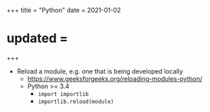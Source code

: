 +++
title = "Python"
date = 2021-01-02
# updated = 
+++

- Reload a module, e.g. one that is being developed locally
	+ https://www.geeksforgeeks.org/reloading-modules-python/
	+ Python >= 3.4
		* `import importlib`
		* `importlib.reload(module)`
